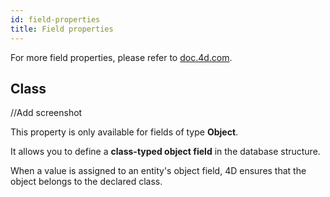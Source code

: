 ```yaml
---
id: field-properties
title: Field properties
---
```


For more field properties, please refer to [doc.4d.com](https://doc.4d.com/4Dv20R9/4D/20-R9/Field-properties.300-7543749.en.html#5523008).

## Class

//Add screenshot


This property is only available for fields of type **Object**.

It allows you to define a **class-typed object field** in the database structure.

When a value is assigned to an entity's object field, 4D ensures that the object belongs to the declared class.


